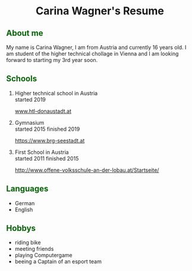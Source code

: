<head>
  <link rel="stylesheet" type="text/css" href="https://CarinaMarieWagner.github.io/main.css">
   <h1 align="center">Carina Wagner's Resume</h1>
</head>
<body>
<h2 style="color:#006400"> About me </h2>
<p>My name is Carina Wagner, I am from Austria and currently 16 years old. I am student of the higher technical chollage in Vienna and I am looking forward to starting my 3rd year soon.</p>
  <h2 style="color:#006400">Schools</h2>
<ol>
  <li>Higher technical school in Austria</li>
  <article>started 2019</article>
   <p><a href="https://www.htl-donaustadt.at">www.htl-donaustadt.at</a></p>
  <li>Gymnasium</li>
  <article>started 2015 finished 2019</article>
  <p><a href="https://www.brg-seestadt.at">https://www.brg-seestadt.at</a></p>
  <li>First School in Austria</li>
  <article>started 2011 finished 2015</article>
  <p><a href="http://www.offene-volksschule-an-der-lobau.at/Startseite/">http://www.offene-volksschule-an-der-lobau.at/Startseite/</a></p> 
</ol>
<h2 style="color:#006400"> Languages</h2>
<ul>
  <li>German</li>
  <li>English</li>
</ul>
<h2 style="color:#006400">Hobbys</h2>
<ul>
  <li>riding bike</li>
  <li>meeting friends</li>
  <li>playing Computergame</li>
  <li>beeing a Captain of an esport team</li>
</ul>
</body>
<footer> 
 </footer>
